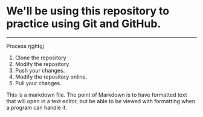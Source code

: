 # We'll be using this repository to practice using Git and GitHub.
----
Process
rjghtgj
1. Clone the repository
2. Modify the repository
3. Push your changes.
4. Modify the repository online.
5. Pull your changes.

This is a markdown file. The point of Markdown is to have formatted text that will open in a text editor, but be able to be viewed with formatting when a program can handle it.
